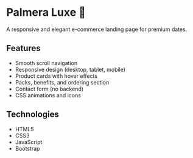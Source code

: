 # Palmera Luxe 🌴

A responsive and elegant e-commerce landing page for premium dates.

## Features  

- Smooth scroll navigation
- Responsive design (desktop, tablet, mobile)
- Product cards with hover effects
- Packs, benefits, and ordering section
- Contact form (no backend)
- CSS animations and icons

## Technologies

- HTML5
- CSS3
- JavaScript
- Bootstrap
